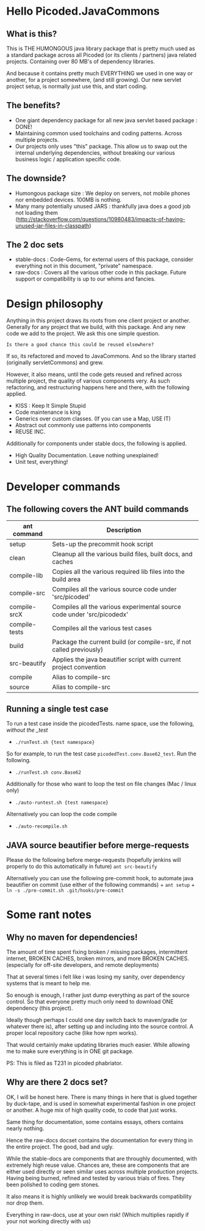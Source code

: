 # Hello Picoded.JavaCommons 

## What is this?
This is THE HUMONGOUS java library package that is pretty much used as a standard package across all Picoded
(or its clients / partners) java related projects. Containing over 80 MB's of dependency libraries.

And because it contains pretty much EVERYTHING we used in one way or another, for a project somewhere,
(and still growing). Our new servlet project setup, is normally just use this, and start coding.

## The benefits?

+ One giant dependency package for all new java servlet based package : DONE!
+ Maintaining common used toolchains and coding patterns. Across multiple projects.
+ Our projects only uses "this" package. This allow us to swap out the internal underlying dependencies,
  without breaking our various business logic / application specific code.

## The downside?

- Humongous package size : We deploy on servers, not mobile phones nor embedded devices. 100MB is nothing.
- Many many potentially unused JARS : thankfully java does a good job not loading them (http://stackoverflow.com/questions/10980483/impacts-of-having-unused-jar-files-in-classpath)

## The 2 doc sets

+ stable-docs : Code-Gems, for external users of this package, consider everything not in this document, "private" namespace.
+ raw-docs : Covers all the various other code in this package. Future support or compatibility is up to our whims and fancies.

# Design philosophy
Anything in this project draws its roots from one client project or another. Generally for any project that we build,
with this package. And any new code we add to the project. We ask this one simple question.

`Is there a good chance this could be reused elsewhere?`

If so, its refactored and moved to JavaCommons. And so the library started (originally servletCommons) and grew.

However, it also means, until the code gets reused and refined across multiple project, the quality of various components very.
As such refactoring, and restructuring happens here and there, with the following applied.

+ KISS : Keep It Simple Stupid
+ Code maintenance is king
+ Generics over custom classes. (If you can use a Map, USE IT)
+ Abstract out commonly use patterns into components
+ REUSE INC.

Additionally for components under stable docs, the following is applied.

+ High Quality Documentation. Leave nothing unexplained!
+ Unit test, everything!

# Developer commands

## The following covers the ANT build commands

| ant command   | Description                                                                   |
|---------------|-------------------------------------------------------------------------------|
| setup         | Sets-up the precommit hook script                                             |
| clean         | Cleanup all the various build files, built docs, and caches                   |
| compile-lib   | Copies all the various required lib files into the build area                 |
| compile-src   | Compiles all the various source code under 'src/picoded'                      |
| compile-srcX  | Compiles all the various experimental source code under 'src/picodedx'        |
| compile-tests | Compiles all the various test cases                                           |
| build         | Package the current build (or compile-src, if not called previously)          |
| src-beautify  | Applies the java beautifier script with current project convention            |
| compile       | Alias to compile-src                                                          |
| source        | Alias to compile-src                                                          |

## Running a single test case

To run a test case inside the picodedTests. name space, use the following, *without the _test*
+ `./runTest.sh {test namespace}` 

So for example, to run the test case `picodedTest.conv.Base62_test`. Run the following.
+ `./runTest.sh conv.Base62` 

Additionally for those who want to loop the test on file changes (Mac / linux only)
+ `./auto-runtest.sh {test namespace}` 

Alternatively you can loop the code compile
+ `./auto-recompile.sh` 

## JAVA source beautifier before merge-requests

Please do the following before merge-requests (hopefully jenkins will properly to do this automatically in future)
`ant src-beautify` 

Alternatively you can use the following pre-commit hook, to automate java beautifier on commit (use either of the following commands)
	+ `ant setup` 
	+ `ln -s ./pre-commit.sh .git/hooks/pre-commit` 
	
# Some rant notes

## Why no maven for dependencies!
The amount of time spent fixing broken / missing packages, intermittent internet, 
BROKEN CACHES, broken mirrors, and more BROKEN CACHES. (especially for off-site developers, and remote deployments)

That at several times i felt like i was losing my sanity, over dependency systems that is meant to help me.

So enough is enough, I rather just dump everything as part of the source control.
So that everyone pretty much only need to download ONE dependency (this project).

Ideally though perhaps I could one day switch back to maven/gradle (or whatever there is),
after setting up and including into the source control. A proper local repository cache (like how npm works).

That would certainly make updating libraries much easier. While allowing me to make sure everything is in ONE git package.

PS: This is filed as T231 in picoded phabriator.

## Why are there 2 docs set?
OK, I will be honest here. There is many things in here that is glued together by duck-tape, and is used in somewhat 
experimental fashion in one project or another. A huge mix of high quality code, to code that just works.

Same thing for documentation, some contains essays, others contains nearly nothing.

Hence the raw-docs docset contains the documentation for every thing in the entire project. The good, bad and ugly.

While the stable-docs are components that are throughly documented, with extremely high reuse value. 
Chances are, these are components that are either used directly or seen similar uses across multiple production projects.
Having being burned, refined and tested by various trials of fires. They been polished to coding gem stones.

It also means it is highly unlikely we would break backwards compatibility nor drop them. 

Everything in raw-docs, use at your own risk! (Which multiplies rapidly if your not working directly with us)
